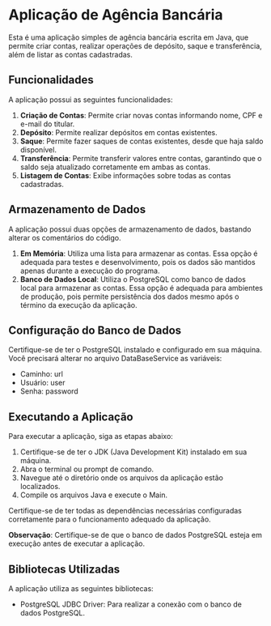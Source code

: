 # Aplicação de Agência Bancária

Esta é uma aplicação simples de agência bancária escrita em Java, que permite criar contas, realizar operações de depósito, saque e transferência, além de listar as contas cadastradas.

## Funcionalidades

A aplicação possui as seguintes funcionalidades:

1. **Criação de Contas**: Permite criar novas contas informando nome, CPF e e-mail do titular.
2. **Depósito**: Permite realizar depósitos em contas existentes.
3. **Saque**: Permite fazer saques de contas existentes, desde que haja saldo disponível.
4. **Transferência**: Permite transferir valores entre contas, garantindo que o saldo seja atualizado corretamente em ambas as contas.
5. **Listagem de Contas**: Exibe informações sobre todas as contas cadastradas.

## Armazenamento de Dados

A aplicação possui duas opções de armazenamento de dados, bastando alterar os comentários do código.

1. **Em Memória**: Utiliza uma lista para armazenar as contas. Essa opção é adequada para testes e desenvolvimento, pois os dados são mantidos apenas durante a execução do programa.
2. **Banco de Dados Local**: Utiliza o PostgreSQL como banco de dados local para armazenar as contas. Essa opção é adequada para ambientes de produção, pois permite persistência dos dados mesmo após o término da execução da aplicação.

## Configuração do Banco de Dados

Certifique-se de ter o PostgreSQL instalado e configurado em sua máquina. Você precisará alterar no arquivo DataBaseService as variáveis:

- Caminho: url
- Usuário: user
- Senha: password

## Executando a Aplicação

Para executar a aplicação, siga as etapas abaixo:

1. Certifique-se de ter o JDK (Java Development Kit) instalado em sua máquina.
2. Abra o terminal ou prompt de comando.
3. Navegue até o diretório onde os arquivos da aplicação estão localizados.
4. Compile os arquivos Java e execute o Main.

Certifique-se de ter todas as dependências necessárias configuradas corretamente para o funcionamento adequado da aplicação.

**Observação**: Certifique-se de que o banco de dados PostgreSQL esteja em execução antes de executar a aplicação.

## Bibliotecas Utilizadas

A aplicação utiliza as seguintes bibliotecas:

- PostgreSQL JDBC Driver: Para realizar a conexão com o banco de dados PostgreSQL.

